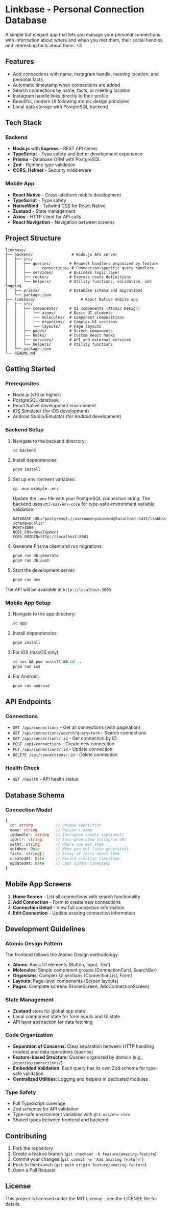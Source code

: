 # Linkbase - Personal Connection Database

A simple but elegant app that lets you manage your personal connections with information about where and when you met them, their social handles, and interesting facts about them. <3

## Features

- Add connections with name, Instagram handle, meeting location, and personal facts
- Automatic timestamp when connections are added
- Search connections by name, facts, or meeting location
- Instagram handle links directly to their profile
- Beautiful, modern UI following atomic design principles
- Local data storage with PostgreSQL backend

## Tech Stack

### Backend

- **Node.js** with **Express** - REST API server
- **TypeScript** - Type safety and better development experience
- **Prisma** - Database ORM with PostgreSQL
- **Zod** - Runtime type validation
- **CORS, Helmet** - Security middleware

### Mobile App

- **React Native** - Cross-platform mobile development
- **TypeScript** - Type safety
- **NativeWind** - Tailwind CSS for React Native
- **Zustand** - State management
- **Axios** - HTTP client for API calls
- **React Navigation** - Navigation between screens

## Project Structure

```
linkbase/
├── backend/                 # Node.js API server
│   ├── src/
│   │   ├── queries/        # Request handlers organized by feature
│   │   │   └── connections/ # Connection-specific query handlers
│   │   ├── services/       # Business logic layer
│   │   ├── router/         # Express route definitions
│   │   └── helpers/        # Utility functions, validation, and logging
│   ├── prisma/             # Database schema and migrations
│   └── package.json
├── linkbase/                    # React Native mobile app
│   ├── src/
│   │   ├── components/     # UI components (Atomic Design)
│   │   │   ├── atoms/      # Basic UI elements
│   │   │   ├── molecules/  # Component compositions
│   │   │   ├── organisms/  # Complex UI sections
│   │   │   └── layouts/    # Page layouts
│   │   ├── pages/          # Screen components
│   │   ├── hooks/          # Custom React hooks
│   │   ├── services/       # API and external services
│   │   └── helpers/        # Utility functions
│   └── package.json
└── README.md
```

## Getting Started

### Prerequisites

- Node.js (v16 or higher)
- PostgreSQL database
- React Native development environment
- iOS Simulator (for iOS development)
- Android Studio/Emulator (for Android development)

### Backend Setup

1. Navigate to the backend directory:

   ```bash
   cd backend
   ```

2. Install dependencies:

   ```bash
   pnpm install
   ```

3. Set up environment variables:

   ```bash
   cp .env.example .env
   ```

   Update the `.env` file with your PostgreSQL connection string. The backend uses `@t3-oss/env-core` for type-safe environment variable validation:

   ```
   DATABASE_URL="postgresql://username:password@localhost:5432/linkbase?schema=public"
   PORT=3000
   NODE_ENV=development
   CORS_ORIGIN=http://localhost:8081
   ```

4. Generate Prisma client and run migrations:

   ```bash
   pnpm run db:generate
   pnpm run db:push
   ```

5. Start the development server:
   ```bash
   pnpm run dev
   ```

The API will be available at `http://localhost:3000`

### Mobile App Setup

1. Navigate to the app directory:

   ```bash
   cd app
   ```

2. Install dependencies:

   ```bash
   pnpm install
   ```

3. For iOS (macOS only):

   ```bash
   cd ios && pod install && cd ..
   pnpm run ios
   ```

4. For Android:
   ```bash
   pnpm run android
   ```

## API Endpoints

### Connections

- `GET /api/connections` - Get all connections (with pagination)
- `GET /api/connections/search?query=term` - Search connections
- `GET /api/connections/:id` - Get connection by ID
- `POST /api/connections` - Create new connection
- `PUT /api/connections/:id` - Update connection
- `DELETE /api/connections/:id` - Delete connection

### Health Check

- `GET /health` - API health status

## Database Schema

### Connection Model

```typescript
{
  id: string          // Unique identifier
  name: string        // Person's name
  igHandle?: string   // Instagram handle (optional)
  igUrl?: string      // Auto-generated Instagram URL
  metAt: string       // Where you met them
  metWhen: Date       // When you met (auto-generated)
  facts: string[]     // Array of facts about them
  createdAt: Date     // Record creation timestamp
  updatedAt: Date     // Last update timestamp
}
```

## Mobile App Screens

1. **Home Screen** - List all connections with search functionality
2. **Add Connection** - Form to create new connections
3. **Connection Detail** - View full connection information
4. **Edit Connection** - Update existing connection information

## Development Guidelines

### Atomic Design Pattern

The frontend follows the Atomic Design methodology:

- **Atoms**: Basic UI elements (Button, Input, Text)
- **Molecules**: Simple component groups (ConnectionCard, SearchBar)
- **Organisms**: Complex UI sections (ConnectionList, Form)
- **Layouts**: Page-level components (Screen layouts)
- **Pages**: Complete screens (HomeScreen, AddConnectionScreen)

### State Management

- **Zustand** store for global app state
- Local component state for form inputs and UI state
- API layer abstraction for data fetching

### Code Organization

- **Separation of Concerns**: Clear separation between HTTP handling (routes) and data operations (queries)
- **Feature-based Structure**: Queries organized by domain (e.g., `/queries/connections/`)
- **Embedded Validation**: Each query has its own Zod schema for type-safe validation
- **Centralized Utilities**: Logging and helpers in dedicated modules

### Type Safety

- Full TypeScript coverage
- Zod schemas for API validation
- Type-safe environment variables with `@t3-oss/env-core`
- Shared types between frontend and backend

## Contributing

1. Fork the repository
2. Create a feature branch (`git checkout -b feature/amazing-feature`)
3. Commit your changes (`git commit -m 'Add amazing feature'`)
4. Push to the branch (`git push origin feature/amazing-feature`)
5. Open a Pull Request

## License

This project is licensed under the MIT License - see the LICENSE file for details.

